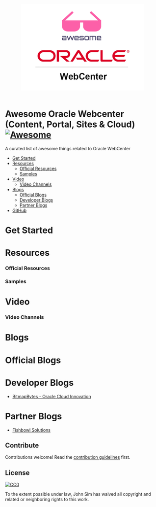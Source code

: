 <p align="center">
  <br>
  <img width="400" src="./awesome-webcenter.png" alt="logo of Awesome WebCenter repository">
  <br>
  <br>
</p>

# Awesome Oracle Webcenter (Content, Portal, Sites & Cloud) [![Awesome](https://awesome.re/badge.svg)](https://awesome.re)
A curated list of awesome things related to Oracle WebCenter

- [Get Started](#get-started)
- [Resources](#resources)
  - [Official Resources](#official-resources)
  - [Samples](#samples)
- [Video](#video)
  - [Video Channels](#video-channels)
- [Blogs](#resources)
  - [Official Blogs](#official-blogs)
  - [Developer Blogs](#developer-blogs)
  - [Partner Blogs](#partner-blogs)
- [GitHub](#github)

# Get Started

# Resources

### Official Resources

### Samples


# Video

### Video Channels

# Blogs

# Official Blogs


# Developer Blogs
- [BitmapBytes - Oracle Cloud Innovation](https://bitmapbytes.com)

# Partner Blogs
- [Fishbowl Solutions](https://fishbowlsolutions.com/blog)


## Contribute

Contributions welcome! Read the [contribution guidelines](contributing.md) first.


## License

[![CC0](https://mirrors.creativecommons.org/presskit/buttons/88x31/svg/cc-zero.svg)](https://creativecommons.org/publicdomain/zero/1.0)

To the extent possible under law, John Sim has waived all copyright and
related or neighboring rights to this work.

